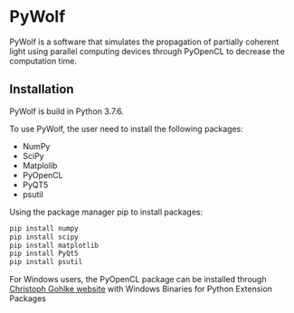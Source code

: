 # PyWolf 

PyWolf is a software that simulates the propagation of partially coherent light using parallel computing devices through PyOpenCL to decrease the computation time. 

## Installation

PyWolf is build in Python 3.7.6.

To use PyWolf, the user need to install the following packages:

- NumPy
- SciPy
- Matplolib
- PyOpenCL
- PyQT5
- psutil

Using the package manager pip to install packages:

```bash
pip install numpy
pip install scipy
pip install matplotlib
pip install PyQt5
pip install psutil
```

For Windows users, the PyOpenCL package can be installed through [Christoph Gohlke website](https://www.lfd.uci.edu/~gohlke/pythonlibs/) with Windows Binaries for Python Extension Packages 

